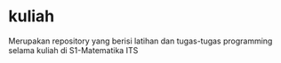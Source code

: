 # kuliah
Merupakan repository yang berisi latihan dan tugas-tugas programming selama kuliah di S1-Matematika ITS
